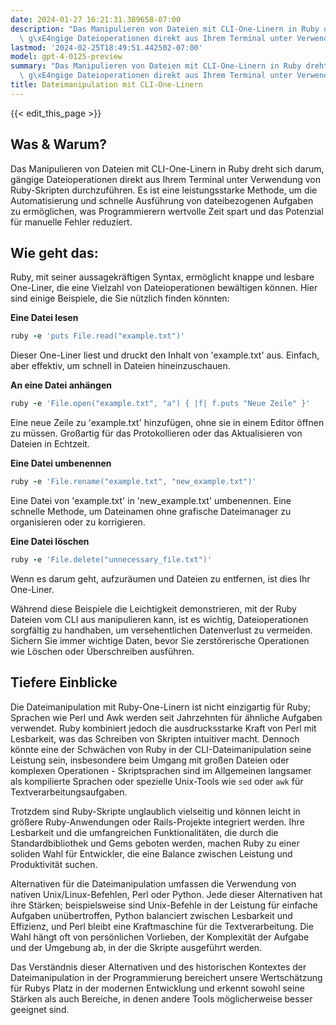 ```yaml
---
date: 2024-01-27 16:21:31.389658-07:00
description: "Das Manipulieren von Dateien mit CLI-One-Linern in Ruby dreht sich darum,\
  \ g\xE4ngige Dateioperationen direkt aus Ihrem Terminal unter Verwendung von Ruby-\u2026"
lastmod: '2024-02-25T18:49:51.442502-07:00'
model: gpt-4-0125-preview
summary: "Das Manipulieren von Dateien mit CLI-One-Linern in Ruby dreht sich darum,\
  \ g\xE4ngige Dateioperationen direkt aus Ihrem Terminal unter Verwendung von Ruby-\u2026"
title: Dateimanipulation mit CLI-One-Linern
---
```


{{< edit_this_page >}}

## Was & Warum?

Das Manipulieren von Dateien mit CLI-One-Linern in Ruby dreht sich darum, gängige Dateioperationen direkt aus Ihrem Terminal unter Verwendung von Ruby-Skripten durchzuführen. Es ist eine leistungsstarke Methode, um die Automatisierung und schnelle Ausführung von dateibezogenen Aufgaben zu ermöglichen, was Programmierern wertvolle Zeit spart und das Potenzial für manuelle Fehler reduziert.

## Wie geht das:

Ruby, mit seiner aussagekräftigen Syntax, ermöglicht knappe und lesbare One-Liner, die eine Vielzahl von Dateioperationen bewältigen können. Hier sind einige Beispiele, die Sie nützlich finden könnten:

**Eine Datei lesen**

```ruby
ruby -e 'puts File.read("example.txt")'
```

Dieser One-Liner liest und druckt den Inhalt von 'example.txt' aus. Einfach, aber effektiv, um schnell in Dateien hineinzuschauen.

**An eine Datei anhängen**

```ruby
ruby -e 'File.open("example.txt", "a") { |f| f.puts "Neue Zeile" }'
```

Eine neue Zeile zu 'example.txt' hinzufügen, ohne sie in einem Editor öffnen zu müssen. Großartig für das Protokollieren oder das Aktualisieren von Dateien in Echtzeit.

**Eine Datei umbenennen**

```ruby
ruby -e 'File.rename("example.txt", "new_example.txt")'
```

Eine Datei von 'example.txt' in 'new_example.txt' umbenennen. Eine schnelle Methode, um Dateinamen ohne grafische Dateimanager zu organisieren oder zu korrigieren.

**Eine Datei löschen**

```ruby
ruby -e 'File.delete("unnecessary_file.txt")'
```

Wenn es darum geht, aufzuräumen und Dateien zu entfernen, ist dies Ihr One-Liner.

Während diese Beispiele die Leichtigkeit demonstrieren, mit der Ruby Dateien vom CLI aus manipulieren kann, ist es wichtig, Dateioperationen sorgfältig zu handhaben, um versehentlichen Datenverlust zu vermeiden. Sichern Sie immer wichtige Daten, bevor Sie zerstörerische Operationen wie Löschen oder Überschreiben ausführen.

## Tiefere Einblicke

Die Dateimanipulation mit Ruby-One-Linern ist nicht einzigartig für Ruby; Sprachen wie Perl und Awk werden seit Jahrzehnten für ähnliche Aufgaben verwendet. Ruby kombiniert jedoch die ausdrucksstarke Kraft von Perl mit Lesbarkeit, was das Schreiben von Skripten intuitiver macht. Dennoch könnte eine der Schwächen von Ruby in der CLI-Dateimanipulation seine Leistung sein, insbesondere beim Umgang mit großen Dateien oder komplexen Operationen - Skriptsprachen sind im Allgemeinen langsamer als kompilierte Sprachen oder spezielle Unix-Tools wie `sed` oder `awk` für Textverarbeitungsaufgaben.

Trotzdem sind Ruby-Skripte unglaublich vielseitig und können leicht in größere Ruby-Anwendungen oder Rails-Projekte integriert werden. Ihre Lesbarkeit und die umfangreichen Funktionalitäten, die durch die Standardbibliothek und Gems geboten werden, machen Ruby zu einer soliden Wahl für Entwickler, die eine Balance zwischen Leistung und Produktivität suchen.

Alternativen für die Dateimanipulation umfassen die Verwendung von nativen Unix/Linux-Befehlen, Perl oder Python. Jede dieser Alternativen hat ihre Stärken; beispielsweise sind Unix-Befehle in der Leistung für einfache Aufgaben unübertroffen, Python balanciert zwischen Lesbarkeit und Effizienz, und Perl bleibt eine Kraftmaschine für die Textverarbeitung. Die Wahl hängt oft von persönlichen Vorlieben, der Komplexität der Aufgabe und der Umgebung ab, in der die Skripte ausgeführt werden.

Das Verständnis dieser Alternativen und des historischen Kontextes der Dateimanipulation in der Programmierung bereichert unsere Wertschätzung für Rubys Platz in der modernen Entwicklung und erkennt sowohl seine Stärken als auch Bereiche, in denen andere Tools möglicherweise besser geeignet sind.

